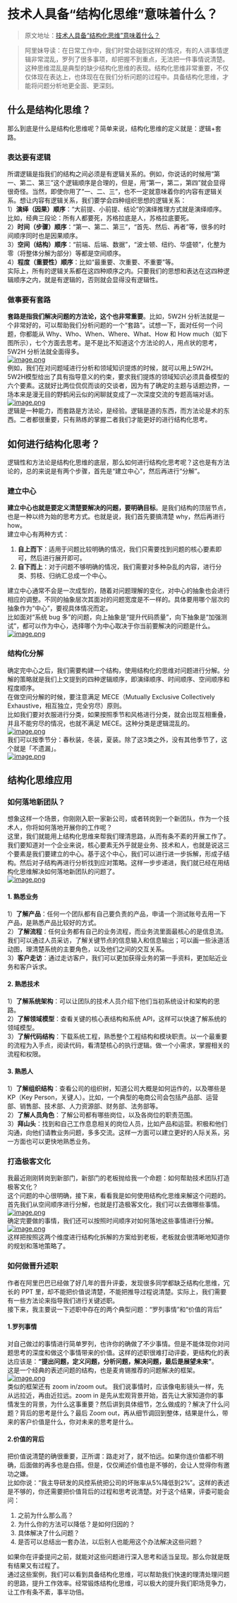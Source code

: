 # 技术人具备“结构化思维”意味着什么？

> 原文地址：[技术人具备“结构化思维”意味着什么？](https://mp.weixin.qq.com/s/Veh8labc35JQTNyavTfBpQ)

> 阿里妹导读：在日常工作中，我们时常会碰到这样的情况，有的人讲事情逻辑非常混乱，罗列了很多事项，却把握不到重点，无法把一件事情说清楚。这种思维混乱是典型的缺少结构化思维的表现。结构化思维非常重要，不仅仅体现在表达上，也体现在在我们分析问题的过程中。具备结构化思维，才能将问题分析地更全面、更深刻。

## 什么是结构化思维？
那么到底是什么是结构化思维呢？简单来说，结构化思维的定义就是：逻辑+套路。
### 表达要有逻辑
所谓逻辑是指我们的结构之间必须是有逻辑关系的。例如，你说话的时候用“第一、第二、第三”这个逻辑顺序是合理的，但是，用“第一，第二，第四”就会显得很奇怪。当然，即使你用了”一、二、三”，也不一定就意味着你的内容有逻辑关系。想让内容有逻辑关系，我们要学会四种组织思想的逻辑关系：<br />1）**演绎（因果）顺序**：“大前提、小前提、结论”的演绎推理方式就是演绎顺序。比如，经典三段论：所有人都要死，苏格拉底是人，苏格拉底要死。<br />2）**时间（步骤）顺序**：“第一、第二、第三”，“首先、然后、再者”等，很多的时间顺序同时也是因果顺序。<br />3）**空间（结构）顺序**：“前端、后端、数据”，“波士顿、纽约、华盛顿”，化整为零（将整体分解为部分）等都是空间顺序。<br />4）**程度（重要性）顺序**：比如“最重要、次重要、不重要”等。<br />实际上，所有的逻辑关系都在这四种顺序之内。只要我们的思想和表达在这四种逻辑顺序之内，就是有逻辑的，否则就会显得没有逻辑性。
### 做事要有套路
**套路是指我们解决问题的方法论，这个也非常重要**。比如，5W2H 分析法就是一个非常好的，可以帮助我们分析问题的一个“套路”。试想一下，面对任何一个问题，你都能从 Why、Who、When、Where、What、How 和 How much（如下图所示），七个方面去思考。是不是比不知道这个方法论的人，用点状的思考，5W2H 分析法就全面得多。<br />[![image.png](https://cdn.nlark.com/yuque/0/2022/png/763022/1658475515663-164eecdd-1272-4680-b090-9f49039c3a37.png#clientId=ue5890be2-b228-4&from=paste&id=u3e5bfcb9&originHeight=473&originWidth=529&originalType=url&ratio=1&rotation=0&showTitle=false&size=73645&status=done&style=none&taskId=ue5d9dd6f-6ad8-4ce2-a619-f0f7af590b8&title=)](http://yupaits.com/images/%E6%8A%80%E6%9C%AF%E4%BA%BA%E5%85%B7%E5%A4%87%E7%BB%93%E6%9E%84%E5%8C%96%E6%80%9D%E7%BB%B4%E6%84%8F%E5%91%B3%E7%9D%80%E4%BB%80%E4%B9%88/001.jpg)<br />例如，我们在对问题域进行分析和领域知识提炼的时候，就可以用上5W2H。5W2H模型给出了具有指导意义的约束，要求我们提炼的领域知识必须具备模型的六个要素。这就好比两位侃侃而谈的交谈者，因为有了确定的主题与话题边界，一场本来是漫无目的野鹤闲云似的闲聊就变成了一次深度交流的专题高端对话。<br />[![image.png](https://cdn.nlark.com/yuque/0/2022/png/763022/1658475515868-22f86498-848d-44f3-919e-04dab649c645.png#clientId=ue5890be2-b228-4&from=paste&id=u2ec480e2&originHeight=885&originWidth=1080&originalType=url&ratio=1&rotation=0&showTitle=false&size=207580&status=done&style=none&taskId=ub1e1d262-3dc8-46fa-a402-4cee3d72870&title=)](http://yupaits.com/images/%E6%8A%80%E6%9C%AF%E4%BA%BA%E5%85%B7%E5%A4%87%E7%BB%93%E6%9E%84%E5%8C%96%E6%80%9D%E7%BB%B4%E6%84%8F%E5%91%B3%E7%9D%80%E4%BB%80%E4%B9%88/002.jpg)<br />逻辑是一种能力，而套路是方法论，是经验。逻辑是道的东西，而方法论是术的东西。二者都很重要，只有熟练的掌握二者我们才能更好的进行结构化思考。
## 如何进行结构化思考？
逻辑性和方法论是结构化思维的底层，那么如何进行结构化思考呢？这也是有方法论的，总的来说是有两个步骤，首先是“建立中心”，然后再进行“分解”。
### 建立中心
**建立中心也就是要定义清楚要解决的问题，要明确目标**。是我们结构的顶层节点，也是一种以终为始的思考方式。也就是说，我们首先要搞清楚 why，然后再进行 how。<br />建立中心有两种方式：

1. **自上而下**：适用于问题比较明确的情况，我们只需要找到问题的核心要素即可，然后进行展开即可。
2. **自下而上**：对于问题不够明确的情况，我们需要对多种杂乱的内容，进行分类、剪枝、归纳汇总成一个中心。

建立中心通常不会是一次成型的，随着对问题理解的变化，对中心的抽象也会进行相应的调整。不同的抽象层次其面对的问题宽度是不一样的。具体要用哪个层次的抽象作为“中心”，要视具体情况而定。<br />比如面对“系统 bug 多”的问题，向上抽象是“提升代码质量”，向下抽象是“加强测试”，都可以作为中心，选择哪个为中心取决于你当前要解决的问题是什么。<br />[![image.png](https://cdn.nlark.com/yuque/0/2022/png/763022/1658475516521-bb7ada5a-ae05-484d-8c71-c4362947807f.png#clientId=ue5890be2-b228-4&from=paste&id=u2aa7b775&originHeight=464&originWidth=610&originalType=url&ratio=1&rotation=0&showTitle=false&size=97655&status=done&style=none&taskId=u2e9e82be-84b7-4cec-befc-eed81b76080&title=)](http://yupaits.com/images/%E6%8A%80%E6%9C%AF%E4%BA%BA%E5%85%B7%E5%A4%87%E7%BB%93%E6%9E%84%E5%8C%96%E6%80%9D%E7%BB%B4%E6%84%8F%E5%91%B3%E7%9D%80%E4%BB%80%E4%B9%88/003.jpg)
### 结构化分解
确定完中心之后，我们需要构建一个结构，使用结构化的思维对问题进行分解。分解的策略就是我们上文提到的四种逻辑顺序，即演绎顺序、时间顺序、空间顺序和程度顺序。<br />在做空间分解的时候，要注意满足 MECE（Mutually Exclusive Collectively Exhaustive，相互独立，完全穷尽）原则。<br />比如我们要对衣服进行分类，如果按照季节和风格进行分类，就会出现互相重叠，并且不能穷尽的情况，也就不满足 MECE。这种分类是逻辑混乱的。<br />[![image.png](https://cdn.nlark.com/yuque/0/2022/png/763022/1658475515428-6c89580f-7eec-4608-afd4-6550437f8372.png#clientId=ue5890be2-b228-4&from=paste&id=u96317e83&originHeight=320&originWidth=517&originalType=url&ratio=1&rotation=0&showTitle=false&size=56634&status=done&style=none&taskId=u875203f1-069c-4a82-87ce-ee7ae6196a5&title=)](http://yupaits.com/images/%E6%8A%80%E6%9C%AF%E4%BA%BA%E5%85%B7%E5%A4%87%E7%BB%93%E6%9E%84%E5%8C%96%E6%80%9D%E7%BB%B4%E6%84%8F%E5%91%B3%E7%9D%80%E4%BB%80%E4%B9%88/004.jpg)<br />我们可以按季节分：春秋装，冬装，夏装。除了这3类之外，没有其他季节了，这个就是「不遗漏」。<br />[![image.png](https://cdn.nlark.com/yuque/0/2022/png/763022/1658475515413-ee828962-859b-43ec-8137-ce5bf00d189f.png#clientId=ue5890be2-b228-4&from=paste&id=u3ef82385&originHeight=317&originWidth=506&originalType=url&ratio=1&rotation=0&showTitle=false&size=63818&status=done&style=none&taskId=uf7112cdf-019c-46dc-a8d6-aff29c2fef3&title=)](http://yupaits.com/images/%E6%8A%80%E6%9C%AF%E4%BA%BA%E5%85%B7%E5%A4%87%E7%BB%93%E6%9E%84%E5%8C%96%E6%80%9D%E7%BB%B4%E6%84%8F%E5%91%B3%E7%9D%80%E4%BB%80%E4%B9%88/005.jpg)
## 结构化思维应用
### 如何落地新团队？
想象这样一个场景，你刚刚入职一家新公司，或者转岗到一个新团队，作为一个技术人，你将如何落地开展你的工作呢？<br />这里，我们就能用上结构化思维来帮我们理清思路，从而有条不紊的开展工作了。我们要知道对一个企业来说，核心要素无外乎就是业务、技术和人，也就是说这三个要素是我们要建立的中心。基于这个中心，我们可以进行进一步拆解，形成子结构。然后对子结构再进行分析找到应对策略。这样一步步递进，我们就已经在用结构化思维解决如何落地新团队的问题了。<br />[![image.png](https://cdn.nlark.com/yuque/0/2022/png/763022/1658475517443-8f18e839-15db-448d-adbd-1186174dea6b.png#clientId=ue5890be2-b228-4&from=paste&id=u828861d4&originHeight=512&originWidth=1080&originalType=url&ratio=1&rotation=0&showTitle=false&size=228751&status=done&style=none&taskId=uaaa02d10-5909-49cb-909a-8efde0af0d1&title=)](http://yupaits.com/images/%E6%8A%80%E6%9C%AF%E4%BA%BA%E5%85%B7%E5%A4%87%E7%BB%93%E6%9E%84%E5%8C%96%E6%80%9D%E7%BB%B4%E6%84%8F%E5%91%B3%E7%9D%80%E4%BB%80%E4%B9%88/006.jpg)
#### 1. 熟悉业务
1）**了解产品**：任何一个团队都有自己要负责的产品，申请一个测试账号去用一下产品，是熟悉产品比较好的方式。<br />2）**了解流程**：任何业务都有自己的业务流程，而业务流里面最核心的是信息流。我们可以通过人员采访，了解关键节点的信息输入和信息输出；可以画一些泳道活动图，理清楚系统的主要角色，以及他们之间的交互关系。<br />3）**客户走访**：通过走访客户，我们可以更加获得业务的第一手资料，更加贴近业务和客户诉求。
#### 2. 熟悉技术
1）**了解系统架构**：可以让团队的技术人员介绍下他们当初系统设计和架构的思路。<br />2）**了解领域模型**：查看关键的核心表结构和系统 API，这样可以快速了解系统的领域模型。<br />3）**了解代码结构**：下载系统工程，熟悉整个工程结构和模块职责。以一个最重要的流程为入手点，阅读代码，看清楚核心的执行逻辑。做一个小需求，掌握相关的流程和权限。
#### 3. 熟悉人
1）**了解组织结构**：查看公司的组织树，知道公司大概是如何运作的，以及哪些是KP（Key Person，关键人）。比如，一个典型的电商公司会包括产品部、运营部、销售部、技术部、人力资源部、财务部、法务部等。<br />2）**了解人员角色**：了解公司都有哪些岗位，以及各岗位的职责范围。<br />3）**拜山头**：找到和自己工作息息相关的岗位人员，比如产品和运营。积极和他们沟通，向他们请教业务问题，多多交流。这样一方面可以建立更好的人际关系，另一方面也可以更快地熟悉业务。
### 打造极客文化
我最近刚刚转岗到新部门，新部门的老板抛给我一个命题：如何帮助技术团队打造极客文化？<br />这个问题的中心很明确，接下来，看看我是如何使用结构化思维来解这个问题的。首先我们从空间顺序进行分解，也就是打造极客文化，我们可以去做哪些事情。<br />[![image.png](https://cdn.nlark.com/yuque/0/2022/png/763022/1658475517289-44ac217e-3a1a-4ed9-9cd0-a4514af5a95d.png#clientId=ue5890be2-b228-4&from=paste&id=u852aa853&originHeight=235&originWidth=1080&originalType=url&ratio=1&rotation=0&showTitle=false&size=111489&status=done&style=none&taskId=ua65ceca5-42da-40a9-a09f-20965849ebf&title=)](http://yupaits.com/images/%E6%8A%80%E6%9C%AF%E4%BA%BA%E5%85%B7%E5%A4%87%E7%BB%93%E6%9E%84%E5%8C%96%E6%80%9D%E7%BB%B4%E6%84%8F%E5%91%B3%E7%9D%80%E4%BB%80%E4%B9%88/007.jpg)<br />确定完要做的事情，我们还可以按照时间顺序对如何落地这些事情进行分解。<br />[![image.png](https://cdn.nlark.com/yuque/0/2022/png/763022/1658475517119-58a859b5-65e6-4e6b-b4ab-27d4e769b8f1.png#clientId=ue5890be2-b228-4&from=paste&id=u06c41ea4&originHeight=119&originWidth=1080&originalType=url&ratio=1&rotation=0&showTitle=false&size=57241&status=done&style=none&taskId=u94d51037-08c5-45b5-b502-e6d3ae8fd39&title=)](http://yupaits.com/images/%E6%8A%80%E6%9C%AF%E4%BA%BA%E5%85%B7%E5%A4%87%E7%BB%93%E6%9E%84%E5%8C%96%E6%80%9D%E7%BB%B4%E6%84%8F%E5%91%B3%E7%9D%80%E4%BB%80%E4%B9%88/008.jpg)<br />这样把按照这两个维度进行结构化拆解的方案给到老板，老板就会很清晰地知道你的规划和落地策略了。
### 如何做晋升述职
作者在阿里巴巴已经做了好几年的晋升评委，发现很多同学都缺乏结构化思维，冗长的 PPT 里，却不能把价值说清楚，不能把推导过程说清楚。实际上，我们需要有一些方法论来指导我们进行关键述职。<br />接下来，我主要说一下述职中存在的两个典型问题：“罗列事情”和“价值的背后”
#### 1.罗列事情
对自己做过的事情进行简单罗列，也许你的确做了不少事情。但是不能体现你对问题思考的深度和做这个事情带来的价值。这样的述职很难打动评委，更结构化的表达应该是：**“提出问题，定义问题，分析问题，解决问题，最后是展望未来”**。<br />这是一个经典的表述问题的结构，也是麦肯锡推荐的问题解决的框架。<br />[![image.png](https://cdn.nlark.com/yuque/0/2022/png/763022/1658475518089-c0fe35c8-4ac1-4f9c-926a-80bb887f2465.png#clientId=ue5890be2-b228-4&from=paste&id=u5cb20f26&originHeight=217&originWidth=743&originalType=url&ratio=1&rotation=0&showTitle=false&size=40901&status=done&style=none&taskId=u4d54fec2-5bba-4c14-ac62-4dd9b59cb7f&title=)](http://yupaits.com/images/%E6%8A%80%E6%9C%AF%E4%BA%BA%E5%85%B7%E5%A4%87%E7%BB%93%E6%9E%84%E5%8C%96%E6%80%9D%E7%BB%B4%E6%84%8F%E5%91%B3%E7%9D%80%E4%BB%80%E4%B9%88/009.jpg)<br />类似的框架还有 zoom in/zoom out。 我们说事情时，应该像电影镜头一样，先从远拉近，再由近拉远。zoom in 是先从宏观背景开始，首先让大家知道你的事情发生的背景，为什么这事重要？然后讲到具体细节，怎么做成的？解决了什么问题？背后的思考是什么？最后 Zoom out，再从细节调回到整体，结果是什么，带来的客户价值是什么，你对未来的思考是什么。
#### 2.价值的背后
把价值说清楚的确很重要，正所谓：路走对了，就不怕远。如果你连价值都不明确，后面做的再多也是白搭。但是，仅仅阐述价值也是不够的，会让人觉得你有邀功之嫌。<br />比如你说：“我主导研发的风控系统把公司的坏账率从5%降低到2%”。这样的表述是不够的，你还需要把价值背后的过程和思考说清楚。对于这个结果，评委可能会问：

1. 之前为什么那么高？
2. 为什么你的方法可以降低？是如何归因的？
3. 具体解决了什么问题？
4. 是否可以总结出一套办法，以后别人也能用这个办法解决这些问题？

如果你在评委提问之前，就能对这些问题进行深入思考和适当呈现。那么你就是既有结果又有过程了。<br />通过这些案例，我们可以看到具备结构化思维，可以帮助我们快速的理清处理问题的思路，提升工作效率。经常锻炼结构化思维，可以极大的提升我们职场竞争力，让工作有条不紊，事半功倍。

